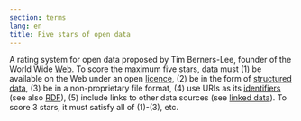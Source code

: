 ```yaml
---
section: terms
lang: en
title: Five stars of open data
---
```


A rating system for open data proposed by Tim Berners-Lee, founder of the World Wide [Web](../web/). To score the maximum five stars, data must (1) be available on the Web under an open [licence](../licence/), (2) be in the form of [structured data](../structured-data/), (3) be in a non-proprietary file format, (4) use URIs as its [identifiers](../identifier/) (see also [RDF](../rdf/)), (5) include links to other data sources (see [linked data](../linked-data/)). To score 3 stars, it must satisfy all of (1)-(3), etc. 
